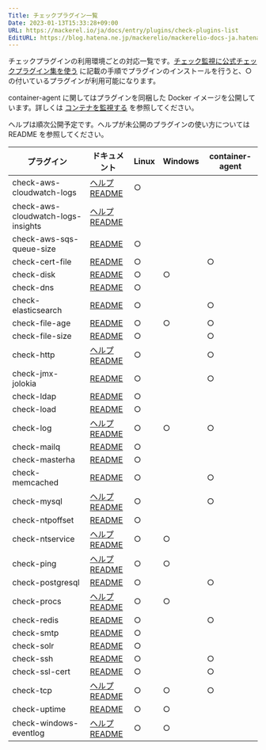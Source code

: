 ```yaml
---
Title: チェックプラグイン一覧
Date: 2023-01-13T15:33:28+09:00
URL: https://mackerel.io/ja/docs/entry/plugins/check-plugins-list
EditURL: https://blog.hatena.ne.jp/mackerelio/mackerelio-docs-ja.hatenablog.mackerel.io/atom/entry/4207112889953808147
---
```


チェックプラグインの利用環境ごとの対応一覧です。[チェック監視に公式チェックプラグイン集を使う](https://mackerel.io/ja/docs/entry/howto/mackerel-check-plugins) に記載の手順でプラグインのインストールを行うと、○ の付いているプラグインが利用可能になります。

container-agent に関してはプラグインを同梱した Docker イメージを公開しています。詳しくは [コンテナを監視する](https://mackerel.io/ja/docs/entry/howto/container-agent) を参照してください。

ヘルプは順次公開予定です。ヘルプが未公開のプラグインの使い方については README を参照してください。

| プラグイン                              | ドキュメント                                                                                                                                                                | Linux | Windows | container-agent    |
| ---------------------------------- | --------------------------------------------------------------------------------------------------------------------------------------------------------------------- | ----- | ------- | --- |
| check-aws-cloudwatch-logs          | [ヘルプ](https://mackerel.io/ja/docs/entry/plugins/check-aws-cloudwatch-logs)<br>[README](https://github.com/mackerelio/go-check-plugins/tree/master/check-aws-cloudwatch-logs)                                                                  | ○     |         |     |
| check-aws-cloudwatch-logs-insights | [ヘルプ](https://mackerel.io/ja/docs/entry/plugins/check-aws-cloudwatch-logs-insights)<br>[README](https://github.com/mackerelio/check-aws-cloudwatch-logs-insights)                                                                                      |       |         |     |
| check-aws-sqs-queue-size           | [README](https://github.com/mackerelio/go-check-plugins/tree/master/check-aws-sqs-queue-size)                                                                   | ○     |         |     |
| check-cert-file                    | [README ](https://github.com/mackerelio/go-check-plugins/tree/master/check-cert-file)                                                                           | ○     |         | ○    |
| check-disk                         | [README](https://github.com/mackerelio/go-check-plugins/tree/master/check-disk)                                                                                 | ○     | ○       |     |
| check-dns                          | [README](https://github.com/mackerelio/go-check-plugins/tree/master/check-dns)                                                                                  | ○     |         |      |
| check-elasticsearch                | [README](https://github.com/mackerelio/go-check-plugins/tree/master/check-elasticsearch)                                                                        | ○     |         | ○    |
| check-file-age                     | [README](https://github.com/mackerelio/go-check-plugins/tree/master/check-file-age)                                                                             | ○     | ○        | ○    |
| check-file-size                    | [README](https://github.com/mackerelio/go-check-plugins/tree/master/check-file-size)                                                                            | ○     |         | ○    |
| check-http                         | [ヘルプ](https://mackerel.io/ja/docs/entry/plugins/check-http)<br>[README](https://github.com/mackerelio/go-check-plugins/tree/master/check-http)                         | ○     |         | ○    |
| check-jmx-jolokia                  | [README](https://github.com/mackerelio/go-check-plugins/tree/master/check-jmx-jolokia)                                                                          | ○     |         | ○    |
| check-ldap                         | [README](https://github.com/mackerelio/go-check-plugins/tree/master/caheck-ldap)                                                                                 | ○     |         |     |
| check-load                         | [README](https://github.com/mackerelio/go-check-plugins/tree/master/check-load)                                                                                 | ○     |         |     |
| check-log                          | [ヘルプ](https://mackerel.io/ja/docs/entry/plugins/check-log)<br>[README](https://github.com/mackerelio/go-check-plugins/tree/master/check-log)                                                                                  | ○     | ○       | ○    |
| check-mailq                        | [README](https://github.com/mackerelio/go-check-plugins/tree/master/check-mailq)                                                                                | ○     |         |     |
| check-masterha                     | [README](https://github.com/mackerelio/go-check-plugins/tree/master/check-masterha)                                                                             | ○     |         |     |
| check-memcached                    | [README](https://github.com/mackerelio/go-check-plugins/tree/master/check-memcached)                                                                            | ○     |         | ○    |
| check-mysql                        | [ヘルプ](https://mackerel.io/ja/docs/entry/plugins/check-mysql)<br>[README](https://github.com/mackerelio/go-check-plugins/tree/master/check-mysql)                       | ○     |         | ○    |
| check-ntpoffset                    | [README](https://github.com/mackerelio/go-check-plugins/tree/master/check-ntpoffset)                                                                            | ○     |         |     |
| check-ntservice                    | [ヘルプ](https://mackerel.io/ja/docs/entry/plugins/check-ntservice)<br>[README](https://github.com/mackerelio/go-check-plugins/tree/master/check-ntservice)               | ○     | ○       |     |
| check-ping                         | [ヘルプ](https://mackerel.io/ja/docs/entry/plugins/check-ping)<br>[README](https://github.com/mackerelio/go-check-plugins/tree/master/check-ping)                                                                                 | ○     | ○      |     |
| check-postgresql                   | [README](https://github.com/mackerelio/go-check-plugins/tree/master/check-postgresql)                                                                           | ○     |         | ○    |
| check-procs                        | [ヘルプ](https://mackerel.io/ja/docs/entry/plugins/check-procs)<br>[README](https://github.com/mackerelio/go-check-plugins/tree/master/check-procs)                       | ○     | ○       |     |
| check-redis                        | [README](https://github.com/mackerelio/go-check-plugins/tree/master/check-redis)                                                                                | ○     |         | ○    |
| check-smtp                         | [README](https://github.com/mackerelio/go-check-plugins/tree/master/check-smtp)                                                                                 | ○     |         |     |
| check-solr                         | [README](https://github.com/mackerelio/go-check-plugins/tree/master/check-solr)                                                                                 | ○     |         |     |
| check-ssh                          | [README](https://github.com/mackerelio/go-check-plugins/tree/master/check-ssh)                                                                                  | ○     |         | ○    |
| check-ssl-cert                     | [README](https://github.com/mackerelio/go-check-plugins/tree/master/check-ssl-cert)                                                                             | ○     |         | ○    |
| check-tcp                          | [ヘルプ](https://mackerel.io/ja/docs/entry/plugins/check-tcp)<br>[README](https://github.com/mackerelio/go-check-plugins/tree/master/check-tcp)                                                                                  | ○     | ○       | ○    |
| check-uptime                       | [README](https://github.com/mackerelio/go-check-plugins/tree/master/check-uptime)                                                                               | ○     | ○       |     |
| check-windows-eventlog             | [ヘルプ](https://mackerel.io/ja/docs/entry/plugins/check-windows-eventlog)<br>[README](https://github.com/mackerelio/go-check-plugins/tree/master/check-windows-eventlog) | ○     | ○       |     |
